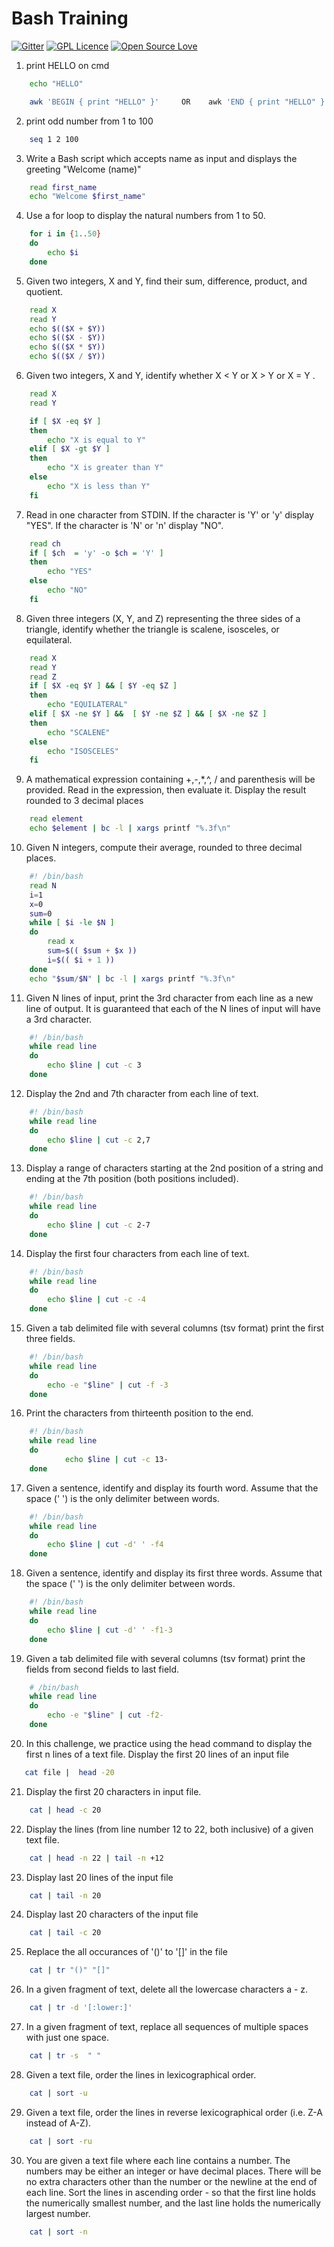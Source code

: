 #                           Bash Training 
[![Gitter](https://badges.gitter.im/BookOmatic/community.svg)](https://gitter.im/BookOmatic/community?utm_source=badge&utm_medium=badge&utm_campaign=pr-badge)
[![GPL Licence](https://badges.frapsoft.com/os/gpl/gpl.svg?v=103)](https://opensource.org/licenses/GPL-3.0/)
[![Open Source Love](https://badges.frapsoft.com/os/v1/open-source.svg?v=103)](https://github.com/ellerbrock/open-source-badges/)

1. print HELLO on cmd
```bash
    echo "HELLO" 
```
```bash
    awk 'BEGIN { print "HELLO" }'     OR    awk 'END { print "HELLO" }'
```

2. print odd number from 1 to 100
```bash
    seq 1 2 100
```
3. Write a Bash script which accepts  name as input and displays the greeting "Welcome (name)"
```bash
    read first_name
    echo "Welcome $first_name"
```
4. Use a for loop to display the natural numbers from 1 to 50.
```bash
    for i in {1..50}
    do
        echo $i
    done
```
5. Given two integers,  X and Y, find their sum, difference, product, and quotient.
```bash
    read X
    read Y
    echo $(($X + $Y))
    echo $(($X - $Y))
    echo $(($X * $Y))
    echo $(($X / $Y))
```
6. Given two integers,  X and Y, identify whether X < Y or X > Y or X = Y .
```bash
    read X
    read Y

    if [ $X -eq $Y ]
    then
        echo "X is equal to Y"
    elif [ $X -gt $Y ]
    then 
        echo "X is greater than Y"
    else
        echo "X is less than Y"
    fi
```
7. Read in one character from STDIN. If the character is 'Y' or 'y' display "YES". If the character is 'N' or 'n' display "NO".
```bash
    read ch
    if [ $ch  = 'y' -o $ch = 'Y' ]
    then 
        echo "YES"
    else 
        echo "NO"
    fi
```
8. Given three integers (X, Y, and Z) representing the three sides of a triangle, identify whether the triangle is scalene, isosceles, or equilateral.
```bash
    read X
    read Y
    read Z
    if [ $X -eq $Y ] && [ $Y -eq $Z ]
    then
        echo "EQUILATERAL"
    elif [ $X -ne $Y ] &&  [ $Y -ne $Z ] && [ $X -ne $Z ]
    then
        echo "SCALENE"
    else
        echo "ISOSCELES"
    fi
```
9. A mathematical expression containing +,-,*,^, / and parenthesis will be provided. Read in the expression, then evaluate it. Display the result rounded to  3 decimal places
```bash
    read element
    echo $element | bc -l | xargs printf "%.3f\n"
``` 
10. Given N integers, compute their average, rounded to three decimal places.
```bash
    #! /bin/bash
    read N
    i=1
    x=0
    sum=0
    while [ $i -le $N ]
    do
        read x
        sum=$(( $sum + $x ))
        i=$(( $i + 1 ))
    done
    echo "$sum/$N" | bc -l | xargs printf "%.3f\n"
```

11. Given  N lines of input, print the  3rd character from each line as a new line of output. It is guaranteed that each of the N  lines of input will have a  3rd character.
```bash
    #! /bin/bash
    while read line
    do
        echo $line | cut -c 3
    done
```

12. Display the 2nd  and 7th  character from each line of text.
```bash
    #! /bin/bash
    while read line
    do
        echo $line | cut -c 2,7
    done
```

13. Display a range of characters starting at the  2nd position of a string and ending at the  7th position (both positions included).
```bash
    #! /bin/bash
    while read line
    do
        echo $line | cut -c 2-7
    done
```

14. Display the first four characters from each line of text.
```bash
    #! /bin/bash
    while read line
    do 
        echo $line | cut -c -4
    done
```

15. Given a tab delimited file with several columns (tsv format) print the first three fields.
```bash
    #! /bin/bash
    while read line
    do
        echo -e "$line" | cut -f -3
    done
```
16. Print the characters from thirteenth position to the end.
```bash
    #! /bin/bash
    while read line
    do 
            echo $line | cut -c 13-
    done
```
17. Given a sentence, identify and display its fourth word. Assume that the space (' ') is the only delimiter between words.
```bash
    #! /bin/bash
    while read line
    do
        echo $line | cut -d' ' -f4
    done
```
18. Given a sentence, identify and display its first three words. Assume that the space (' ') is the only delimiter between words.
```bash
    #! /bin/bash
    while read line
    do
        echo $line | cut -d' ' -f1-3
    done     
```
19. Given a tab delimited file with several columns (tsv format) print the fields from second fields to last field.
```bash
    # /bin/bash
    while read line
    do
        echo -e "$line" | cut -f2-
    done
```
20. In this challenge, we practice using the head command to display the first  n lines of a text file.
Display the first  20 lines of an input file
```bash
   cat file |  head -20
```
21. Display the first 20 characters in input file.
```bash
    cat | head -c 20
```
22. Display the lines (from line number 12 to 22, both inclusive) of a given text file.
```bash
    cat | head -n 22 | tail -n +12
```
23. Display last 20 lines of the input file
```bash
    cat | tail -n 20
```
24. Display last 20 characters of the input file
```bash
    cat | tail -c 20
```
25. Replace the all occurances of '()' to '[]' in the file
```bash
    cat | tr "()" "[]"
```
26. In a given fragment of text, delete all the lowercase characters a - z.
```bash
    cat | tr -d '[:lower:]'
```
27. In a given fragment of text, replace all sequences of multiple spaces with just one space.
```bash
    cat | tr -s  " "
```
28. Given a text file, order the lines in lexicographical order.
```bash
    cat | sort -u
```
29. Given a text file, order the lines in reverse lexicographical order (i.e. Z-A instead of A-Z).
```bash
    cat | sort -ru
```
30. You are given a text file where each line contains a number. The numbers may be either an integer or have decimal places. There will be no extra characters other than the number or the newline at the end of each line. Sort the lines in ascending order - so that the first line holds the numerically smallest number, and the last line holds the numerically largest number.
```bash
    cat | sort -n
```
